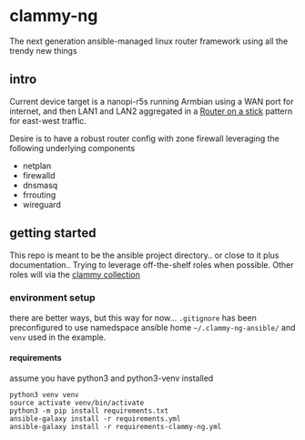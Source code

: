 # clammy-ng
The next generation ansible-managed linux router framework using all the trendy new things

## intro

Current device target is a nanopi-r5s running Armbian using a WAN port for internet, and then LAN1 and LAN2 aggregated in a [Router on a stick](https://en.wikipedia.org/wiki/Router_on_a_stick) pattern for east-west traffic.

Desire is to have a robust router config with zone firewall leveraging the following underlying components

*  netplan
*  firewalld
*  dnsmasq
*  frrouting
*  wireguard

## getting started

This repo is meant to be the ansible project directory.. or close to it plus documentation..  Trying to leverage off-the-shelf roles when possible.  Other roles will via the [clammy collection](https://github.com/lanefu/ansible-collection-clammy)

### environment setup

there are better ways, but this way for now...  `.gitignore` has been preconfigured to use namedspace ansible home `~/.clammy-ng-ansible/` and `venv` used in the example.

#### requirements

assume you have python3 and python3-venv installed

```
python3 venv venv
source activate venv/bin/activate
python3 -m pip install requirements.txt
ansible-galaxy install -r requirements.yml
ansible-galaxy install -r requirements-clammy-ng.yml 
```
